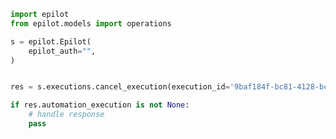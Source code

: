 <!-- Start SDK Example Usage -->
```python
import epilot
from epilot.models import operations

s = epilot.Epilot(
    epilot_auth="",
)


res = s.executions.cancel_execution(execution_id='9baf184f-bc81-4128-bca3-d974c90a12c4')

if res.automation_execution is not None:
    # handle response
    pass
```
<!-- End SDK Example Usage -->